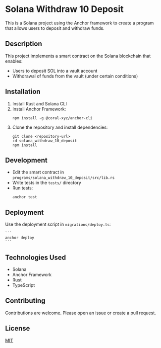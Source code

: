 # Solana Withdraw 10 Deposit

This is a Solana project using the Anchor framework to create a program that allows users to deposit and withdraw funds.

## Description

This project implements a smart contract on the Solana blockchain that enables:
- Users to deposit SOL into a vault account
- Withdrawal of funds from the vault (under certain conditions)

## Installation

1. Install Rust and Solana CLI
2. Install Anchor Framework:
   ```
   npm install -g @coral-xyz/anchor-cli
   ```
3. Clone the repository and install dependencies:
   ```
   git clone <repository-url>
   cd solana_withdraw_10_deposit
   npm install
   ```

## Development

- Edit the smart contract in `programs/solana_withdraw_10_deposit/src/lib.rs`
- Write tests in the `tests/` directory
- Run tests:
  ```
  anchor test
  ```

## Deployment

Use the deployment script in `migrations/deploy.ts`:

    ```
    anchor deploy
    ```

## Technologies Used

- Solana
- Anchor Framework
- Rust
- TypeScript

## Contributing

Contributions are welcome. Please open an issue or create a pull request.

## License

[MIT](https://choosealicense.com/licenses/mit/)